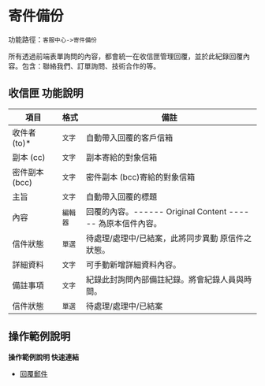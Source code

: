 #  寄件備份

功能路徑：`客服中心->寄件備份`

所有透過前端表單詢問的內容，都會統一在收信匣管理回覆，並於此紀錄回覆內容。包含：聯絡我們、訂單詢問、技術合作的等。

##  收信匣 功能說明

| 項目  | 格式 | 備註 |
|---|---|---|
|收件者 (to)*|`文字`|自動帶入回覆的客戶信箱|
|副本 (cc)|`文字`|副本寄給的對象信箱|
|密件副本 (bcc)|`文字`|密件副本 (bcc)寄給的對象信箱|
|主旨|`文字`|自動帶入回覆的標題|
|內容|`編輯器`|回覆的內容。------ Original Content ------ 為原本信件內容。|
|信件狀態|`單選`|待處理/處理中/已結案，此將同步異動 原信件之狀態。|
|詳細資料|`文字`|可手動新增詳細資料內容。|
|備註事項|`文字`|紀錄此封詢問內部備註紀錄。將會紀錄人員與時間。|
|信件狀態|`單選`|待處理/處理中/已結案|





##  操作範例說明

**操作範例說明 快速連結**

* [回覆郵件](guide/inbox-received#回覆郵件)

